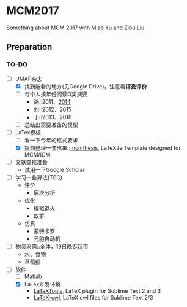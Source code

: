 # MCM2017
Something about MCM 2017 with Miao Yu and Zibu Liu.

## Preparation

### TO-DO
- [ ] UMAP杂志
  - [x] ~~找到能看的地方~~(见Google Drive)，注意看**评委评价**
  - [ ] 每个人按年份阅读O奖摘要
    - 骆::2011、[2014](https://github.com/Luolc/MCM2017/blob/master/preparation/summary-of-outstandings/2014.md)
    - 刘::2012、2015
    - 于::2013、2016
  - [ ] 总结出需要准备的模型
- [ ] LaTex模板
  - [ ] 看一下今年的格式要求
  - [x] 提前整理一套出来::[mcmthesis](https://github.com/Liam0205/mcmthesis), LaTeX2e Template designed for MCM/ICM
- [ ] 文献查找准备
  - 试用一下Google Scholar
- [ ] 学习一些算法(TBC)
  - 评价
    - 层次分析
  - 优化
    - 模拟退火
    - 蚁群
  - 仿真
    - 蒙特卡罗
    - 元胞自动机
- [ ] 物资采购::全体，19日晚逛超市
  - 水、食物
  - 草稿纸
- [ ] 软件
  - [ ] Matlab
  - [x] LaTex开发环境
    - [LaTeXTools](https://github.com/SublimeText/LaTeXTools), LaTeX plugin for Sublime Text 2 and 3
    - [LaTeX-cwl](https://github.com/LaTeXing/LaTeX-cwl), LaTeX cwl files for Sublime Text 2/3
